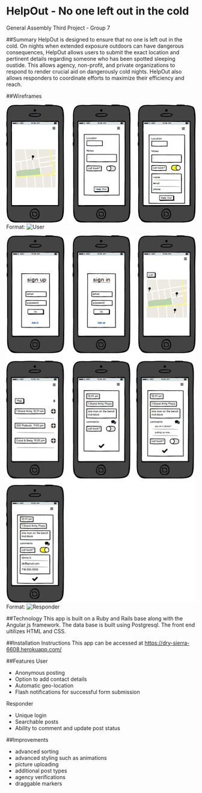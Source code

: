 # HelpOut - No one left out in the cold

General Assembly Third Project - Group 7

##Summary
HelpOut is designed to ensure that no one is left out in the cold. On nights when extended exposure outdoors
can have dangerous consequences, HelpOut allows users to submit the exact location and pertinent details regarding someone who has been spotted sleeping oustide. This allows agency, non-profit, and private organizations to respond to render crucial aid on dangerously cold nights. HelpOut also allows responders to coordinate efforts to maximize their efficiency and reach.

##Wireframes

![User](User.png)
Format: ![User](url)

![Responder](Responder.png)
Format: ![Responder](url)

##Technology
This app is built on a Ruby and Rails base along with the Angular.js framework. The data base is built using Postgresql. The front end ultilizes HTML and CSS.

##Installation Instructions
This app can be accessed at https://dry-sierra-6608.herokuapp.com/

##Features
User
 - Anonymous posting
 - Option to add contact details
 - Automatic geo-location
 - Flash notifications for successful form submission

Responder
 - Unique login
 - Searchable posts
 - Ability to comment and update post status

##Improvements
 - advanced sorting
 - advanced styling such as animations
 - picture uploading
 - additional post types
 - agency verifications
 - draggable markers
